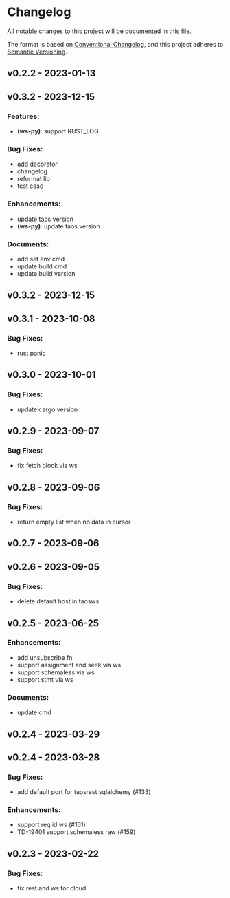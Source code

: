 # Changelog

All notable changes to this project will be documented in this file.

The format is based on [Conventional Changelog](https://www.conventionalcommits.org/en/v1.0.0/),
and this project adheres to [Semantic Versioning](https://semver.org/spec/v2.0.0.html).

## v0.2.2 - 2023-01-13

## v0.3.2 - 2023-12-15

### Features:

- **(ws-py)**:  support RUST_LOG

### Bug Fixes:

-  add decorator
-  changelog
-  reformat lib
-  test case

### Enhancements:

-  update taos version
- **(ws-py)**:  update taos version

### Documents:

-  add set env cmd
-  update build cmd
-  update build version

## v0.3.2 - 2023-12-15

## v0.3.1 - 2023-10-08

### Bug Fixes:

- rust panic

## v0.3.0 - 2023-10-01

### Bug Fixes:

- update cargo version

## v0.2.9 - 2023-09-07

### Bug Fixes:

- fix fetch block via ws

## v0.2.8 - 2023-09-06

### Bug Fixes:

- return empty list when no data in cursor

## v0.2.7 - 2023-09-06

## v0.2.6 - 2023-09-05

### Bug Fixes:

- delete default host in taosws

## v0.2.5 - 2023-06-25

### Enhancements:

- add unsubscribe fn
- support assignment and seek via ws
- support schemaless via ws
- support stmt via ws

### Documents:

- update cmd

## v0.2.4 - 2023-03-29

## v0.2.4 - 2023-03-28

### Bug Fixes:

- add default port for taosrest sqlalchemy (#133)

### Enhancements:

- support req id ws (#161)
- TD-19401 support schemaless raw (#159)

## v0.2.3 - 2023-02-22

### Bug Fixes:

- fix rest and ws for cloud

